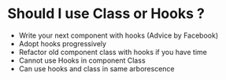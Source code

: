 # Should I use Class or Hooks ?

- Write your next component with hooks (Advice by Facebook)
- Adopt hooks progressively
- Refactor old component class with hooks if you have time
- Cannot use Hooks in component Class
- Can use hooks and class in same arborescence
